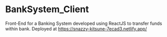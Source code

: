 # BankSystem_Client
Front-End for a Banking System developed using ReactJS to transfer funds within bank.
Deployed at https://snazzy-kitsune-7ecad3.netlify.app/

